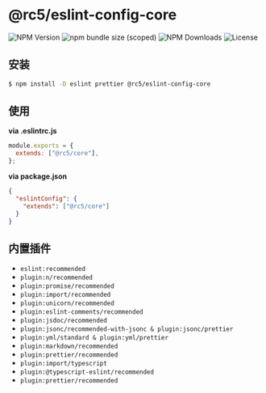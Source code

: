 # @rc5/eslint-config-core

<p style="display:flex;">
  <img style="margin-right: 4px;" src="https://img.shields.io/npm/v/@rc5/eslint-config-core" alt="NPM Version" />
  <img style="margin-right: 4px;" src="https://img.shields.io/bundlephobia/minzip/@rc5/eslint-config-core" alt="npm bundle size (scoped)" >
  <img style="margin-right: 4px;" src="https://img.shields.io/npm/dm/@rc5/eslint-config-core.svg" alt="NPM Downloads" />
  <img style="margin-right: 4px;" src="https://img.shields.io/npm/l/@rc5/eslint-config-core" alt="License">

</p>

## 安装

```sh
$ npm install -D eslint prettier @rc5/eslint-config-core
```

## 使用

**via .eslintrc.js**

```js
module.exports = {
  extends: ["@rc5/core"],
};
```

**via package.json**

```json
{
  "eslintConfig": {
    "extends": ["@rc5/core"]
  }
}
```

## 内置插件

- `eslint:recommended`
- `plugin:n/recommended`
- `plugin:promise/recommended`
- `plugin:import/recommended`
- `plugin:unicorn/recommended`
- `plugin:eslint-comments/recommended`
- `plugin:jsdoc/recommended`
- `plugin:jsonc/recommended-with-jsonc & plugin:jsonc/prettier`
- `plugin:yml/standard & plugin:yml/prettier`
- `plugin:markdown/recommended`
- `plugin:prettier/recommended`
- `plugin:import/typescript`
- `plugin:@typescript-eslint/recommended`
- `plugin:prettier/recommended`
